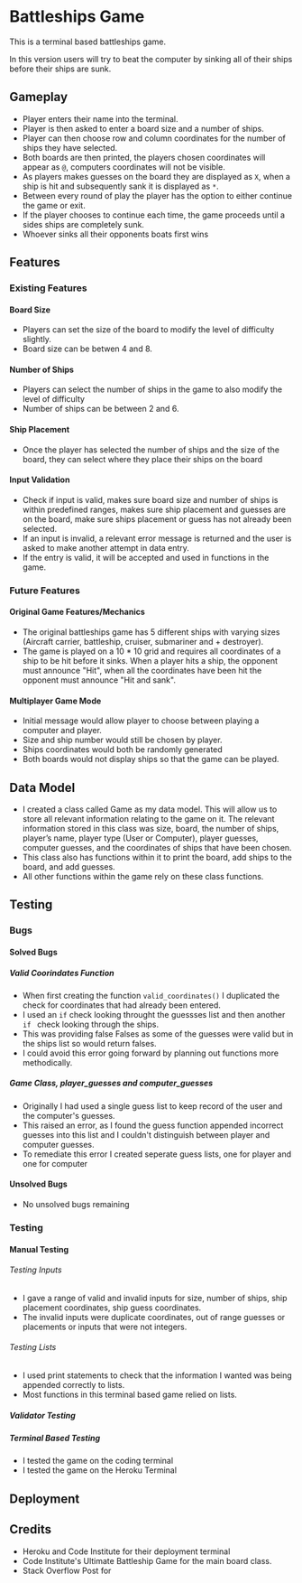 # Battleships Game

This is a terminal based battleships game.

In this version users will try to beat the computer by sinking all of their ships before 
their ships are sunk.



## Gameplay
+ Player enters their name into the terminal.
+ Player is then asked to enter a board size and a number of ships.
+ Player can then choose row and column coordinates for the number of ships they have selected.
+ Both boards are then printed, the players chosen coordinates will appear as `@`, computers coordinates will not be visible.
+ As players makes guesses on the board they are displayed as `X`, when a ship is hit and subsequently sank it is displayed as `*`.
+ Between every round of play the player has the option to either continue the game or exit. 
+ If the player chooses to continue each time, the game proceeds until a sides ships are completely sunk.
+ Whoever sinks all their opponents boats first wins

## Features

### Existing Features

#### Board Size
+ Players can set the size of the board to modify the level of difficulty slightly.
+ Board size can be betwen 4 and 8.

#### Number of Ships
+ Players can select the number of ships in the game to also modify the level of difficulty
+ Number of ships can be between 2 and 6.

#### Ship Placement
+ Once the player has selected the number of ships and the size of the board, they can select where they place their ships on the board

#### Input Validation
+ Check if input is valid, makes sure board size and number of ships is within predefined ranges, makes sure ship placement and guesses are on the board, make sure ships placement or guess has not already been selected.
+ If an input is invalid, a relevant error message is returned and the user is asked to make another attempt in data entry.
+ If the entry is valid, it will be accepted and used in functions in the game.




### Future Features 

#### Original Game Features/Mechanics
+ The original battleships game has 5 different ships with varying sizes (Aircraft carrier, 
  battleship, cruiser, submariner and + destroyer).
+ The game is played on a 10 * 10 grid and requires all coordinates of a ship to be hit before it 
  sinks. When a player hits a ship, the opponent must announce "Hit", when all the coordinates have been hit the opponent must announce "Hit and sank".

#### Multiplayer Game Mode
+ Initial message would allow player to choose between playing a computer and player.
+ Size and ship number would still be chosen by player. 
+ Ships coordinates would both be randomly generated
+ Both boards would not display ships so that the game can be played.

## Data Model
+ I created a class called Game as my data model. This will allow us to store all relevant 
  information relating to the game on it. The relevant information stored in this class was size, board, the number of ships, player’s name,  player type (User or Computer), player guesses, computer guesses, and the coordinates of ships that have been chosen.
+ This class also has functions within it to print the board, add ships to the board, and add 
  guesses.
+ All other functions within the game rely on these class functions.

## Testing

### Bugs

#### Solved Bugs

##### Valid Coorindates Function
+ When first creating the function `valid_coordinates()` I duplicated the check for coordinates that had already been entered.
+ I used an `if` check looking throught the guessses list and then another `if ` check looking through the ships.
+ This was providing false Falses as some of the guesses were valid but in the ships list so would return falses.
+ I could avoid this error going forward by planning out functions more methodically. 

##### Game Class, player_guesses and computer_guesses
+ Originally I had used a single guess list to keep record of the user and the computer's guesses.
+ This raised an error, as I found the guess function appended incorrect guesses into this list and 
  I couldn't distinguish between player and computer guesses.
+ To remediate this error I created seperate guess lists, one for player and one for computer 

#### Unsolved Bugs
+ No unsolved bugs remaining

### Testing

#### Manual Testing

###### Testing Inputs
+ I gave a range of valid and invalid inputs for size, number of ships, ship placement coordinates,
ship guess coordinates.
+ The invalid inputs were duplicate coordinates, out of range guesses or placements or inputs that were not integers.

###### Testing Lists
+ I used print statements to check that the information I wanted was being appended correctly to lists.
+ Most functions in this terminal based game relied on lists.

##### Validator Testing


##### Terminal Based Testing
+ I tested the game on the coding terminal
+ I tested the game on the Heroku Terminal

## Deployment

## Credits

+ Heroku and Code Institute for their deployment terminal
+ Code Institute's Ultimate Battleship Game for the main board class.
+ Stack Overflow Post for 